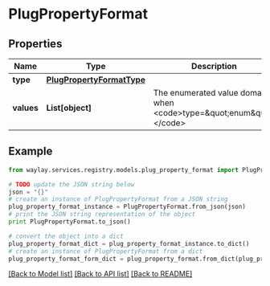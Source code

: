 # PlugPropertyFormat


## Properties

Name | Type | Description | Notes
------------ | ------------- | ------------- | -------------
**type** | [**PlugPropertyFormatType**](PlugPropertyFormatType.md) |  | [optional] 
**values** | **List[object]** | The enumerated value domain when &lt;code&gt;type&#x3D;\&quot;enum\&quot;&lt;/code&gt; | [optional] 

## Example

```python
from waylay.services.registry.models.plug_property_format import PlugPropertyFormat

# TODO update the JSON string below
json = "{}"
# create an instance of PlugPropertyFormat from a JSON string
plug_property_format_instance = PlugPropertyFormat.from_json(json)
# print the JSON string representation of the object
print PlugPropertyFormat.to_json()

# convert the object into a dict
plug_property_format_dict = plug_property_format_instance.to_dict()
# create an instance of PlugPropertyFormat from a dict
plug_property_format_form_dict = plug_property_format.from_dict(plug_property_format_dict)
```
[[Back to Model list]](../README.md#documentation-for-models) [[Back to API list]](../README.md#documentation-for-api-endpoints) [[Back to README]](../README.md)


